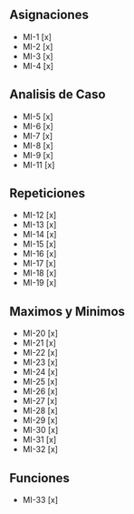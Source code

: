 ## Asignaciones
- MI-1 [x]
- MI-2 [x]
- MI-3 [x]
- MI-4 [x]

## Analisis de Caso
- MI-5 [x]
- MI-6 [x]
- MI-7 [x]
- MI-8 [x]
- MI-9 [x]
- MI-11 [x]

## Repeticiones
- MI-12 [x]
- MI-13 [x]
- MI-14 [x]
- MI-15 [x]
- MI-16 [x]
- MI-17 [x]
- MI-18 [x]
- MI-19 [x]

## Maximos y Minimos
- MI-20 [x]
- MI-21 [x]
- MI-22 [x]
- MI-23 [x]
- MI-24 [x]
- MI-25 [x]
- MI-26 [x]
- MI-27 [x]
- MI-28 [x]
- MI-29 [x]
- MI-30 [x]
- MI-31 [x]
- MI-32 [x]

## Funciones
- MI-33 [x]
